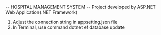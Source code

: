 -- HOSPITAL MANAGEMENT SYSTEM --
Project developed by ASP.NET Web Application(.NET Framework)
1. Adjust the connection string in appsetting.json file
2. In Terminal, use command dotnet ef database update
